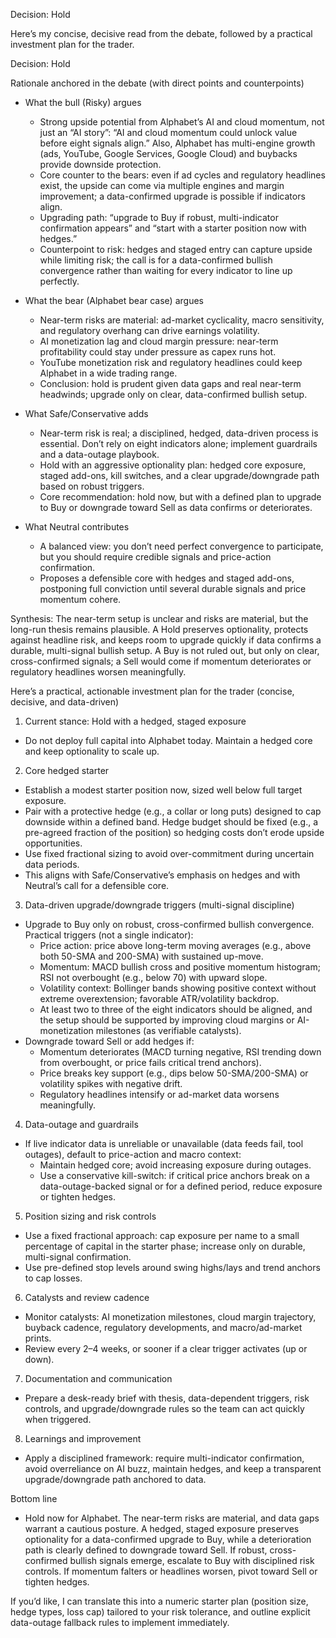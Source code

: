 Decision: Hold

Here’s my concise, decisive read from the debate, followed by a practical investment plan for the trader.

Decision: Hold

Rationale anchored in the debate (with direct points and counterpoints)

- What the bull (Risky) argues
  - Strong upside potential from Alphabet’s AI and cloud momentum, not just an “AI story”: “AI and cloud momentum could unlock value before eight signals align.” Also, Alphabet has multi-engine growth (ads, YouTube, Google Services, Google Cloud) and buybacks provide downside protection.
  - Core counter to the bears: even if ad cycles and regulatory headlines exist, the upside can come via multiple engines and margin improvement; a data-confirmed upgrade is possible if indicators align.
  - Upgrading path: “upgrade to Buy if robust, multi-indicator confirmation appears” and “start with a starter position now with hedges.”
  - Counterpoint to risk: hedges and staged entry can capture upside while limiting risk; the call is for a data-confirmed bullish convergence rather than waiting for every indicator to line up perfectly.

- What the bear (Alphabet bear case) argues
  - Near-term risks are material: ad-market cyclicality, macro sensitivity, and regulatory overhang can drive earnings volatility.
  - AI monetization lag and cloud margin pressure: near-term profitability could stay under pressure as capex runs hot.
  - YouTube monetization risk and regulatory headlines could keep Alphabet in a wide trading range.
  - Conclusion: hold is prudent given data gaps and real near-term headwinds; upgrade only on clear, data-confirmed bullish setup.

- What Safe/Conservative adds
  - Near-term risk is real; a disciplined, hedged, data-driven process is essential. Don’t rely on eight indicators alone; implement guardrails and a data-outage playbook.
  - Hold with an aggressive optionality plan: hedged core exposure, staged add-ons, kill switches, and a clear upgrade/downgrade path based on robust triggers.
  - Core recommendation: hold now, but with a defined plan to upgrade to Buy or downgrade toward Sell as data confirms or deteriorates.

- What Neutral contributes
  - A balanced view: you don’t need perfect convergence to participate, but you should require credible signals and price-action confirmation.
  - Proposes a defensible core with hedges and staged add-ons, postponing full conviction until several durable signals and price momentum cohere.

Synthesis: The near-term setup is unclear and risks are material, but the long-run thesis remains plausible. A Hold preserves optionality, protects against headline risk, and keeps room to upgrade quickly if data confirms a durable, multi-signal bullish setup. A Buy is not ruled out, but only on clear, cross-confirmed signals; a Sell would come if momentum deteriorates or regulatory headlines worsen meaningfully.

Here’s a practical, actionable investment plan for the trader (concise, decisive, and data-driven)

1) Current stance: Hold with a hedged, staged exposure
- Do not deploy full capital into Alphabet today. Maintain a hedged core and keep optionality to scale up.

2) Core hedged starter
- Establish a modest starter position now, sized well below full target exposure.
- Pair with a protective hedge (e.g., a collar or long puts) designed to cap downside within a defined band. Hedge budget should be fixed (e.g., a pre-agreed fraction of the position) so hedging costs don’t erode upside opportunities.
- Use fixed fractional sizing to avoid over-commitment during uncertain data periods.
- This aligns with Safe/Conservative’s emphasis on hedges and with Neutral’s call for a defensible core.

3) Data-driven upgrade/downgrade triggers (multi-signal discipline)
- Upgrade to Buy only on robust, cross-confirmed bullish convergence. Practical triggers (not a single indicator):
  - Price action: price above long-term moving averages (e.g., above both 50-SMA and 200-SMA) with sustained up-move.
  - Momentum: MACD bullish cross and positive momentum histogram; RSI not overbought (e.g., below 70) with upward slope.
  - Volatility context: Bollinger bands showing positive context without extreme overextension; favorable ATR/volatility backdrop.
  - At least two to three of the eight indicators should be aligned, and the setup should be supported by improving cloud margins or AI-monetization milestones (as verifiable catalysts).
- Downgrade toward Sell or add hedges if:
  - Momentum deteriorates (MACD turning negative, RSI trending down from overbought, or price fails critical trend anchors).
  - Price breaks key support (e.g., dips below 50-SMA/200-SMA) or volatility spikes with negative drift.
  - Regulatory headlines intensify or ad-market data worsens meaningfully.

4) Data-outage and guardrails
- If live indicator data is unreliable or unavailable (data feeds fail, tool outages), default to price-action and macro context:
  - Maintain hedged core; avoid increasing exposure during outages.
  - Use a conservative kill-switch: if critical price anchors break on a data-outage-backed signal or for a defined period, reduce exposure or tighten hedges.

5) Position sizing and risk controls
- Use a fixed fractional approach: cap exposure per name to a small percentage of capital in the starter phase; increase only on durable, multi-signal confirmation.
- Use pre-defined stop levels around swing highs/lays and trend anchors to cap losses.

6) Catalysts and review cadence
- Monitor catalysts: AI monetization milestones, cloud margin trajectory, buyback cadence, regulatory developments, and macro/ad-market prints.
- Review every 2–4 weeks, or sooner if a clear trigger activates (up or down).

7) Documentation and communication
- Prepare a desk-ready brief with thesis, data-dependent triggers, risk controls, and upgrade/downgrade rules so the team can act quickly when triggered.

8) Learnings and improvement
- Apply a disciplined framework: require multi-indicator confirmation, avoid overreliance on AI buzz, maintain hedges, and keep a transparent upgrade/downgrade path anchored to data.

Bottom line
- Hold now for Alphabet. The near-term risks are material, and data gaps warrant a cautious posture. A hedged, staged exposure preserves optionality for a data-confirmed upgrade to Buy, while a deterioration path is clearly defined to downgrade toward Sell. If robust, cross-confirmed bullish signals emerge, escalate to Buy with disciplined risk controls. If momentum falters or headlines worsen, pivot toward Sell or tighten hedges.

If you’d like, I can translate this into a numeric starter plan (position size, hedge types, loss cap) tailored to your risk tolerance, and outline explicit data-outage fallback rules to implement immediately.